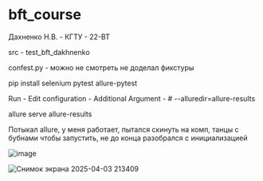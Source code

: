# bft_course
Дахненко Н.В.  -  КГТУ  -  22-ВТ

src - test_bft_dakhnenko

confest.py - можно не смотреть не доделал фикстуры

pip install selenium pytest allure-pytest

Run - Edit configuration - Additional Argument - # --alluredir=allure-results

allure serve allure-results

Потыкал allure, у меня работает, пытался скинуть на комп, танцы с бубнами чтобы запустить, не до конца разобрался с инициализацией

![image](https://github.com/user-attachments/assets/5491c085-0f42-4b91-8e61-ab0e063f5acd)

![Снимок экрана 2025-04-03 213409](https://github.com/user-attachments/assets/10a0eeb3-4918-40f6-be22-cca90af728c9)

